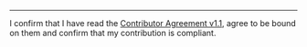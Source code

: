 

______________________________________
I confirm that I have read the [Contributor Agreement v1.1](https://github.com/tegonal/gt/blob/v1.0.4/.github/Contributor%20Agreement.txt), agree to be bound on them and confirm that my contribution is compliant.
